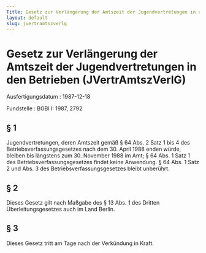 ```yaml
---
Title: Gesetz zur Verlängerung der Amtszeit der Jugendvertretungen in den Betrieben
layout: default
slug: jvertramtszverlg
---
```


# Gesetz zur Verlängerung der Amtszeit der Jugendvertretungen in den Betrieben (JVertrAmtszVerlG)

Ausfertigungsdatum
:   1987-12-18

Fundstelle
:   BGBl I: 1987, 2792



## § 1

Jugendvertretungen, deren Amtszeit gemäß § 64 Abs. 2 Satz 1 bis 4 des
Betriebsverfassungsgesetzes nach dem 30. April 1988 enden würde,
bleiben bis längstens zum 30. November 1988 im Amt; § 64 Abs. 1 Satz 1
des Betriebsverfassungsgesetzes findet keine Anwendung. § 64 Abs. 1
Satz 2 und Abs. 3 des Betriebsverfassungsgesetzes bleibt unberührt.


## § 2

Dieses Gesetz gilt nach Maßgabe des § 13 Abs. 1 des Dritten
Überleitungsgesetzes auch im Land Berlin.


## § 3

Dieses Gesetz tritt am Tage nach der Verkündung in Kraft.


